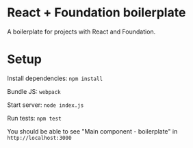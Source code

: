 # React + Foundation boilerplate
A boilerplate for projects with React and Foundation.

# Setup

Install dependencies: `npm install`

Bundle JS: `webpack`

Start server: `node index.js`

Run tests: `npm test`

You should be able to see "Main component - boilerplate" in `http://localhost:3000`
